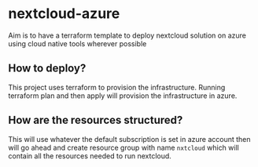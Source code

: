 # nextcloud-azure
Aim is to have a terraform template to deploy nextcloud solution on azure using cloud native tools wherever possible

## How to deploy?
This project uses terraform to provision the infrastructure. Running terraform plan and then apply will provision the infrastructure in azure.

## How are the resources structured?
This will use whatever the default subscription is set in azure account then will go ahead and create resource group with name ```nxtcloud``` which will contain all the resources needed to run nextcloud.
